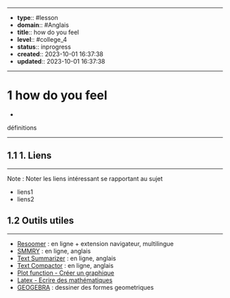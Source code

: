 


---
- **type**:: #lesson
- **domain**:: #Anglais
- **title**:: how do you feel 
- **level**:: #college_4
- **status**:: inprogress
- **created**:: 2023-10-01 16:37:38
- **updated**:: 2023-10-01 16:37:38
---
# 1	how do you feel 

-  



définitions

---



## 1.1	1. Liens
---

Note :  Noter les liens intéressant se rapportant au sujet

- liens1
- liens2



## 1.2	Outils utiles
---

-   [Resoomer](https://resoomer.com/fr) : en ligne + extension navigateur, multilingue
-   [SMMRY](https://smmry.com/) : en ligne, anglais
-   [Text Summarizer](http://textsummarization.net/text-summarizer) : en ligne, anglais
-   [Text Compactor](https://www.textcompactor.com/) : en ligne, anglais
- [Plot function - Créer un graphique](https://github.com/leonhma/obsidian-functionplot)
- [Latex - Ecrire des mathématiques](https://fr.wikibooks.org/wiki/LaTeX/%C3%89crire_des_math%C3%A9matiques)
- [GEOGEBRA](https://www.geogebra.org/geometry?lang=fr) : dessiner des formes geometriques 